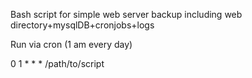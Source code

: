 Bash script for simple web server backup including web directory+mysqlDB+cronjobs+logs

Run via cron (1 am every day)

0 1 * * * /path/to/script
